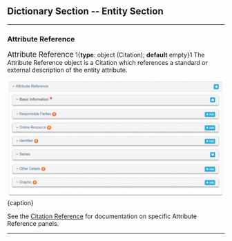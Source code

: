## Dictionary Section -- Entity Section
--- 

### Attribute Reference 

<span class="md-panel" style="font-size: larger">Attribute Reference</span> 1{**type**: object (<span class="md-panel">Citation</span>); **default** empty}1 The <span class="md-panel">Attribute Reference</span> object is a <span class="md-panel">Citation</span> which references a standard or external description of the entity attribute.

![Attribute Reference Panel](/assets/reference/edit-objects/dictionary/attribute/reference.png){caption}

See the [Citation Reference](../../citation/citation-section.md) for documentation on specific <span class="md-panel">Attribute Reference</span> panels.

---
